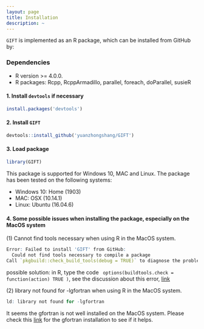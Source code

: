 ```yaml
---
layout: page
title: Installation
description: ~
---
```


`GIFT` is implemented as an R package, which can be installed from GitHub by:

### Dependencies 
* R version >= 4.0.0.
* R packages: Rcpp, RcppArmadillo, parallel, foreach, doParallel, susieR


#### 1. Install `devtools` if necessary
```r
install.packages('devtools')
```

#### 2. Install `GIFT`
```r
devtools::install_github('yuanzhongshang/GIFT')
```
#### 3. Load package
```r
library(GIFT)
```

This package is supported for Windows 10, MAC and Linux. The package has been tested on the following systems:
- Windows 10: Home (1903)
- MAC: OSX (10.14.1)
- Linux: Ubuntu (16.04.6)

#### 4. Some possible issues when installing the package, especially on the MacOS system
(1) Cannot find tools necessary when using R in the MacOS system.
```r
Error: Failed to install 'GIFT' from GitHub:
  Could not find tools necessary to compile a package
Call `pkgbuild::check_build_tools(debug = TRUE)` to diagnose the problem.
``` 
possible solution: in R, type the code ``` options(buildtools.check = function(action) TRUE )```, see the discussion about this error, [link](https://stackoverflow.com/questions/37776377/error-when-installing-an-r-package-from-github-could-not-find-build-tools-neces)

(2) library not found for -lgfortran when using R in the MacOS system.
```r
ld: library not found for -lgfortran
```
It seems the gfortran is not well installed on the MacOS system. Please check this [link](https://thecoatlessprofessor.com/programming/cpp/r-compiler-tools-for-rcpp-on-macos/) for the gfortran installation to see if it helps. 


